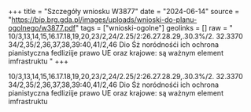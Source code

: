+++
title = "Szczegóły wniosku W3877"
date = "2024-06-14"
source = "https://bip.brg.gda.pl/images/uploads/wnioski-do-planu-ogolnego/w3877.pdf"
tags = ["wnioski-ogolne"]
geolinks = []
raw = " 10/3,13,14,15,16.17.18,19,20,23/2,24/2.25/2:26.27.28.29,.30.3%/2. 32.3370 34/2,35/2,36,37,38,39:40,41/2,46 Dio Śż noródnośći ich ochrona pianistyczna fedliziije prawo UE oraz krajowe: są ważnym element imfrastruktu "
+++


10/3,13,14,15,16.17.18,19,20,23/2,24/2.25/2:26.27.28.29,.30.3%/2. 32.3370 34/2,35/2,36,37,38,39:40,41/2,46
Dio Śż noródnośći ich ochrona pianistyczna fedliziije prawo UE oraz krajowe: są ważnym element imfrastruktu



